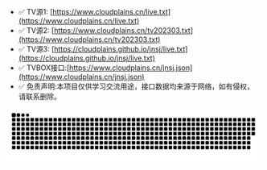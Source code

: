 ﻿- ✅ TV源1: [https://www.cloudplains.cn/live.txt](https://www.cloudplains.cn/live.txt)
- ✅ TV源2: [https://www.cloudplains.cn/tv202303.txt](https://www.cloudplains.cn/tv202303.txt)
- ✅ TV源3: [https://cloudplains.github.io/jnsj/live.txt](https://cloudplains.github.io/jnsj/live.txt)
- ✅ TVBOX接口:[https://www.cloudplains.cn/jnsj.json](https://www.cloudplains.cn/jnsj.json)
- ✅ 免责声明:本项目仅供学习交流用途，接口数据均来源于网络，如有侵权，请联系删除。

<img align="center" style="background: none;" src="https://raw.githubusercontent.com/simonguo/simonguo.github.io/output/github-contribution-grid-snake-dark.svg">
